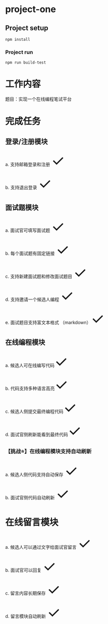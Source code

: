 # project-one

## Project setup

```
npm install
```

### Project run

```
npm run build-test
```





# 工作内容

题目：实现一个在线编程笔试平台

# 完成任务

## 登录/注册模块

a. 支持邮箱登录和注册 <font size='18'>$\checkmark$</font> 

b. 支持退出登录  <font size='18'>$\checkmark$</font> 



##  面试题模块

a. 面试官可填写面试题  <font size='18'>$\checkmark$</font> 

b. 每个面试题有固定链接  <font size='18'>$\checkmark$</font> 

c. 支持新建面试题和修改面试题目  <font size='18'>$\checkmark$</font> 

d. 支持邀请一个候选人编程  <font size='18'>$\checkmark$</font> 

e. 面试题目支持富文本格式 （markdown）<font size='18'>$\checkmark$</font> 



## 在线编程模块

a. 候选人可在线编写代码<font size='18'>$\checkmark$</font> 

b. 代码支持多种语言高亮<font size='18'>$\checkmark$</font> 

c. 候选人侧提交最终编程代码<font size='18'>$\checkmark$</font> 

d. 面试官侧刷新能看到最终代码<font size='18'>$\checkmark$</font> 

### 【挑战⭐️】在线编程模块支持自动刷新 

 a. 候选人侧代码支持自动保存  <font size='18'>$\checkmark$</font> 

b. 面试官侧代码自动刷新  <font size='18'>$\checkmark$</font> 



# 在线留言模块

a. 候选人可以通过文字给面试官留言  <font size='18'>$\checkmark$</font> 

b. 面试官可以回复  <font size='18'>$\checkmark$</font> 

c. 留言内容长期保存  <font size='18'>$\checkmark$</font> 

d. 留言模块自动刷新  <font size='18'>$\checkmark$</font> 





